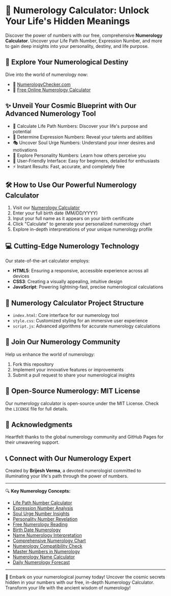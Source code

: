 # 🔮 Numerology Calculator: Unlock Your Life's Hidden Meanings

Discover the power of numbers with our free, comprehensive **Numerology Calculator**. Uncover your Life Path Number, Expression Number, and more to gain deep insights into your personality, destiny, and life purpose.

## 🌟 Explore Your Numerological Destiny

Dive into the world of numerology now:
- 🔗 [NumerologyChecker.com](https://numerologychecker.com)
- 🔢 [Free Online Numerology Calculator](https://brij-star.github.io/numerology-calculator/)

## ✨ Unveil Your Cosmic Blueprint with Our Advanced Numerology Tool

- 🔢 Calculate Life Path Numbers: Discover your life's purpose and potential
- 📝 Determine Expression Numbers: Reveal your talents and abilities
- 🎭 Uncover Soul Urge Numbers: Understand your inner desires and motivations
- 🌈 Explore Personality Numbers: Learn how others perceive you
- 🚀 User-Friendly Interface: Easy for beginners, detailed for enthusiasts
- ⚡ Instant Results: Fast, accurate, and completely free

## 🛠️ How to Use Our Powerful Numerology Calculator

1. Visit our [Numerology Calculator](https://numerologychecker.com)
2. Enter your full birth date (MM/DD/YYYY)
3. Input your full name as it appears on your birth certificate
4. Click "Calculate" to generate your personalized numerology chart
5. Explore in-depth interpretations of your unique numerology profile

## 💻 Cutting-Edge Numerology Technology

Our state-of-the-art calculator employs:
- **HTML5**: Ensuring a responsive, accessible experience across all devices
- **CSS3**: Creating a visually appealing, intuitive design
- **JavaScript**: Powering lightning-fast, precise numerological calculations

## 📂 Numerology Calculator Project Structure

- `index.html`: Core interface for our numerology tool
- `style.css`: Customized styling for an immersive user experience
- `script.js`: Advanced algorithms for accurate numerology calculations

## 🤝 Join Our Numerology Community

Help us enhance the world of numerology:
1. Fork this repository
2. Implement your innovative features or improvements
3. Submit a pull request to share your numerological insights

## 📜 Open-Source Numerology: MIT License

Our numerology calculator is open-source under the MIT License. Check the `LICENSE` file for full details.

## 👏 Acknowledgments

Heartfelt thanks to the global numerology community and GitHub Pages for their unwavering support.

## 📞 Connect with Our Numerology Expert

Created by **Brijesh Verma**, a devoted numerologist committed to illuminating your life's path through the power of numbers.

---

🔍 **Key Numerology Concepts:**
- [Life Path Number Calculator](https://numerologychecker.com)
- [Expression Number Analysis](https://numerologychecker.com)
- [Soul Urge Number Insights](https://numerologychecker.com)
- [Personality Number Revelation](https://numerologychecker.com)
- [Free Numerology Reading](https://numerologychecker.com)
- [Birth Date Numerology](https://numerologychecker.com)
- [Name Numerology Interpretation](https://numerologychecker.com)
- [Comprehensive Numerology Chart](https://numerologychecker.com)
- [Numerology Compatibility Check](https://numerologychecker.com)
- [Master Numbers in Numerology](https://numerologychecker.com)
- [Numerology Name Calculator](https://numerologychecker.com)
- [Daily Numerology Forecast](https://numerologychecker.com)

---

🌟 Embark on your numerological journey today! Uncover the cosmic secrets hidden in your numbers with our free, in-depth Numerology Calculator. Transform your life with the ancient wisdom of numerology!
